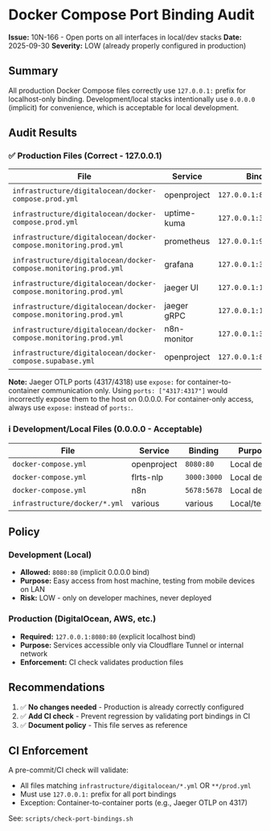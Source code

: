 # Docker Compose Port Binding Audit

**Issue:** 10N-166 - Open ports on all interfaces in local/dev stacks **Date:**
2025-09-30 **Severity:** LOW (already properly configured in production)

## Summary

All production Docker Compose files correctly use `127.0.0.1:` prefix for
localhost-only binding. Development/local stacks intentionally use `0.0.0.0`
(implicit) for convenience, which is acceptable for local development.

## Audit Results

### ✅ Production Files (Correct - 127.0.0.1)

| File                                                             | Service     | Binding                 | Status     |
| ---------------------------------------------------------------- | ----------- | ----------------------- | ---------- |
| `infrastructure/digitalocean/docker-compose.prod.yml`            | openproject | `127.0.0.1:8080:80`     | ✅ Correct |
| `infrastructure/digitalocean/docker-compose.prod.yml`            | uptime-kuma | `127.0.0.1:3001:3001`   | ✅ Correct |
| `infrastructure/digitalocean/docker-compose.monitoring.prod.yml` | prometheus  | `127.0.0.1:9090:9090`   | ✅ Correct |
| `infrastructure/digitalocean/docker-compose.monitoring.prod.yml` | grafana     | `127.0.0.1:3000:3000`   | ✅ Correct |
| `infrastructure/digitalocean/docker-compose.monitoring.prod.yml` | jaeger UI   | `127.0.0.1:16686:16686` | ✅ Correct |
| `infrastructure/digitalocean/docker-compose.monitoring.prod.yml` | jaeger gRPC | `127.0.0.1:14250:14250` | ✅ Correct |
| `infrastructure/digitalocean/docker-compose.monitoring.prod.yml` | n8n-monitor | `127.0.0.1:3002:3002`   | ✅ Correct |
| `infrastructure/digitalocean/docker-compose.supabase.yml`        | openproject | `127.0.0.1:8080:8080`   | ✅ Correct |

**Note:** Jaeger OTLP ports (4317/4318) use `expose:` for container-to-container
communication only. Using `ports: ["4317:4317"]` would incorrectly expose them
to the host on 0.0.0.0. For container-only access, always use `expose:` instead
of `ports:`.

### ℹ️ Development/Local Files (0.0.0.0 - Acceptable)

| File                          | Service     | Binding     | Purpose       |
| ----------------------------- | ----------- | ----------- | ------------- |
| `docker-compose.yml`          | openproject | `8080:80`   | Local dev     |
| `docker-compose.yml`          | flrts-nlp   | `3000:3000` | Local dev     |
| `docker-compose.yml`          | n8n         | `5678:5678` | Local dev     |
| `infrastructure/docker/*.yml` | various     | various     | Local/testing |

## Policy

### Development (Local)

- **Allowed:** `8080:80` (implicit 0.0.0.0 bind)
- **Purpose:** Easy access from host machine, testing from mobile devices on LAN
- **Risk:** LOW - only on developer machines, never deployed

### Production (DigitalOcean, AWS, etc.)

- **Required:** `127.0.0.1:8080:80` (explicit localhost bind)
- **Purpose:** Services accessible only via Cloudflare Tunnel or internal
  network
- **Enforcement:** CI check validates production files

## Recommendations

1. ✅ **No changes needed** - Production is already correctly configured
2. ✅ **Add CI check** - Prevent regression by validating port bindings in CI
3. ✅ **Document policy** - This file serves as reference

## CI Enforcement

A pre-commit/CI check will validate:

- All files matching `infrastructure/digitalocean/*.yml` OR `**/prod.yml`
- Must use `127.0.0.1:` prefix for all port bindings
- Exception: Container-to-container ports (e.g., Jaeger OTLP on 4317)

See: `scripts/check-port-bindings.sh`
